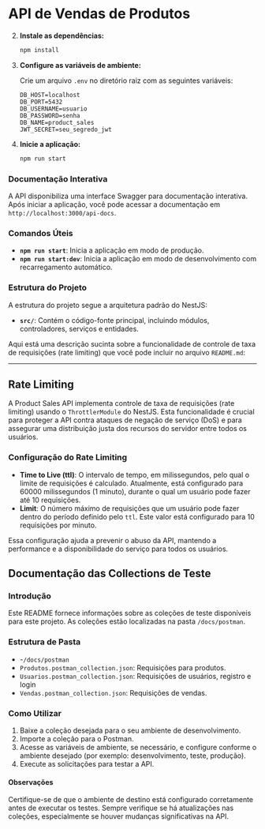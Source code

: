 # API de Vendas de Produtos

2. **Instale as dependências:**

   ```bash
   npm install
   ```
3. **Configure as variáveis de ambiente:**

   Crie um arquivo `.env` no diretório raiz com as seguintes variáveis:

   ```text
   DB_HOST=localhost
   DB_PORT=5432
   DB_USERNAME=usuario
   DB_PASSWORD=senha
   DB_NAME=product_sales
   JWT_SECRET=seu_segredo_jwt
   ```
4. **Inicie a aplicação:**

   ```bash
   npm run start
   ```

### Documentação Interativa

A API disponibiliza uma interface Swagger para documentação interativa. Após iniciar a aplicação, você pode acessar a documentação em `http://localhost:3000/api-docs`.

### Comandos Úteis

- **`npm run start`**: Inicia a aplicação em modo de produção.
- **`npm run start:dev`**: Inicia a aplicação em modo de desenvolvimento com recarregamento automático.

### Estrutura do Projeto

A estrutura do projeto segue a arquitetura padrão do NestJS:

- **`src/`**: Contém o código-fonte principal, incluindo módulos, controladores, serviços e entidades.

Aqui está uma descrição sucinta sobre a funcionalidade de controle de taxa de requisições (rate limiting) que você pode incluir no arquivo `README.md`:

---

## Rate Limiting

A Product Sales API implementa controle de taxa de requisições (rate limiting) usando o `ThrottlerModule` do NestJS. Esta funcionalidade é crucial para proteger a API contra ataques de negação de serviço (DoS) e para assegurar uma distribuição justa dos recursos do servidor entre todos os usuários.

### Configuração do Rate Limiting

- **Time to Live (ttl)**: O intervalo de tempo, em milissegundos, pelo qual o limite de requisições é calculado. Atualmente, está configurado para 60000 milissegundos (1 minuto), durante o qual um usuário pode fazer até 10 requisições.
- **Limit**: O número máximo de requisições que um usuário pode fazer dentro do período definido pelo `ttl`. Este valor está configurado para 10 requisições por minuto.

Essa configuração ajuda a prevenir o abuso da API, mantendo a performance e a disponibilidade do serviço para todos os usuários.

## Documentação das Collections de Teste

### Introdução

Este README fornece informações sobre as coleções de teste disponíveis para este projeto. As coleções estão localizadas na pasta `/docs/postman`.

### Estrutura de Pasta

* -`/docs/postman`
* `Produtos.postman_collection.json`: Requisições para produtos.
* `Usuarios.postman_collection.json`: Requisições de usuários, registro e login
*  `Vendas.postman_collection.json`: Requisições de vendas.

### Como Utilizar

1. Baixe a coleção desejada para o seu ambiente de desenvolvimento.
2. Importe a coleção para o Postman.
3. Acesse as variáveis de ambiente, se necessário, e configure conforme o ambiente desejado (por exemplo: desenvolvimento, teste, produção).
4. Execute as solicitações para testar a API.

#### Observações

Certifique-se de que o ambiente de destino está configurado corretamente antes de executar os testes. Sempre verifique se há atualizações nas coleções, especialmente se houver mudanças significativas na API.

